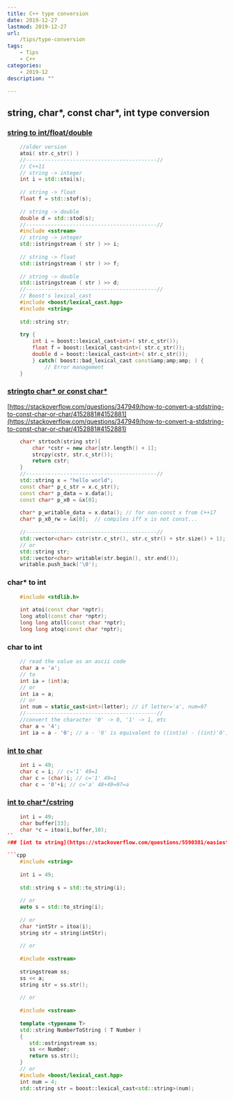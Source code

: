 ```yaml
---
title: C++ type conversion 
date: 2019-12-27
lastmod: 2019-12-27 
url:
    /tips/type-conversion
tags:
    - Tips  
    - C++
categories:
    - 2019-12
description: ""

---
```


**string, char\*, const char\*, int type conversion**
-----------------------------------------------------

### [string to int/float/double](https://stackoverflow.com/questions/7663709/how-can-i-convert-a-stdstring-to-int)
```cpp
    //older version
    atoi( str.c_str() )
    //------------------------------------------//
    // C++11
    // string -> integer
    int i = std::stoi(s);
    
    // string -> float
    float f = std::stof(s);
    
    // string -> double 
    double d = std::stod(s);
    //------------------------------------------//
    #include <sstream>
    // string -> integer
    std::istringstream ( str ) >> i;
    
    // string -> float
    std::istringstream ( str ) >> f;
    
    // string -> double 
    std::istringstream ( str ) >> d;
    //------------------------------------------//
    // Boost's lexical_cast
    #include <boost/lexical_cast.hpp>
    #include <string>
    
    std::string str;
    
    try {
    	int i = boost::lexical_cast<int>( str.c_str());
    	float f = boost::lexical_cast<int>( str.c_str());
    	double d = boost::lexical_cast<int>( str.c_str());
    	} catch( boost::bad_lexical_cast const&amp;amp;amp; ) {
    		// Error management
    }
```
### [stringto char\* or const char\*](https://stackoverflow.com/questions/7352099/stdstring-to-char)

[https://stackoverflow.com/questions/347949/how-to-convert-a-stdstring-to-const-char-or-char/4152881#4152881](https://stackoverflow.com/questions/347949/how-to-convert-a-stdstring-to-const-char-or-char/4152881#4152881)
```cpp
    char* strtoch(string str){
        char *cstr = new char[str.length() + 1];
        strcpy(cstr, str.c_str());
        return cstr;
    }
    //------------------------------------------//
    std::string x = "hello world";
    const char* p_c_str = x.c_str();
    const char* p_data = x.data();
    const char* p_x0 = &x[0];
    
    char* p_writable_data = x.data(); // for non-const x from C++17 
    char* p_x0_rw = &x[0];  // compiles iff x is not const...
    
    //------------------------------------------//
    std::vector<char> cstr(str.c_str(), str.c_str() + str.size() + 1);
    // or
    std::string str;
    std::vector<char> writable(str.begin(), str.end());
    writable.push_back('\0');
```
### char\* to int
```cpp
    #include <stdlib.h>
    
    int atoi(const char *nptr);
    long atol(const char *nptr);
    long long atoll(const char *nptr);
    long long atoq(const char *nptr);
```
### char to int
```cpp
    // read the value as an ascii code
    char a = 'a';
    // to
    int ia = (int)a; 
    // or
    int ia = a;
    // or
    int num = static_cast<int>(letter); // if letter='a', num=97
    //------------------------------------------//
    //convert the character '0' -> 0, '1' -> 1, etc
    char a = '4';
    int ia = a - '0'; // a - '0' is equivalent to ((int)a) - ((int)'0')
```
### [int to char](https://stackoverflow.com/questions/4629050/convert-an-int-to-ascii-character)
```cpp
    int i = 49;
    char c = i; // c='1' 49=1
    char c = (char)i; // c='1' 49=1
    char c = '0'+i; // c='a' 48+49=97=a
```
### [int to char\*/cstring](http://www.cplusplus.com/reference/cstdlib/itoa/?kw=itoa)
```cpp
    int i = 49;
    char buffer[33];
    char *c = itoa(i,buffer,10);
``
### [int to string](https://stackoverflow.com/questions/5590381/easiest-way-to-convert-int-to-string-in-c)

```cpp
    #include <string> 
    
    int i = 49;
    
    std::string s = std::to_string(i);
    
    // or
    auto s = std::to_string(i);
    
    // or
    char *intStr = itoa(i);
    string str = string(intStr);
    
    // or
    
    #include <sstream>
    
    stringstream ss;
    ss << a;
    string str = ss.str();
    
    // or
    
    #include <sstream>
    
    template <typename T>
    std::string NumberToString ( T Number )
    {
       std::ostringstream ss;
       ss << Number;
       return ss.str();
    }
    // or
    #include <boost/lexical_cast.hpp>
    int num = 4;
    std::string str = boost::lexical_cast<std::string>(num);
```